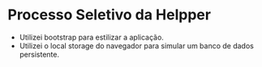 # Processo Seletivo da Helpper 

* Utilizei bootstrap para estilizar a aplicação. 
* Utilizei o local storage do navegador para simular um banco de dados persistente.
